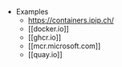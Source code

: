 - Examples
	- https://containers.ipip.ch/
	- [[docker.io]]
	- [[ghcr.io]]
	- [[mcr.microsoft.com]]
	- [[quay.io]]